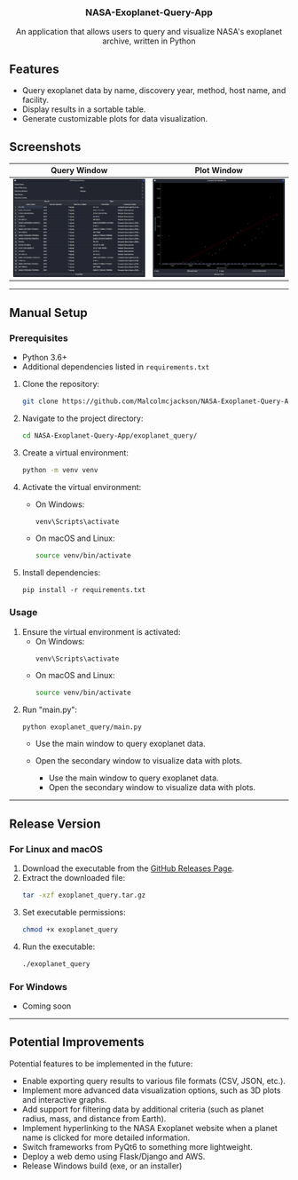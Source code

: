 <h3 align="center">NASA-Exoplanet-Query-App</h3>
  <p align="center"> An application that allows users to query and visualize NASA's exoplanet archive, written in Python</p>

## Features
- Query exoplanet data by name, discovery year, method, host name, and facility.
- Display results in a sortable table.
- Generate customizable plots for data visualization.

## Screenshots

Query Window            |  Plot Window
:-------------------------:|:-------------------------:
  ![Main Window](screenshots/main_window.png)  |    ![Secondary Window](screenshots/secondary_window.png)

---
## Manual Setup
### Prerequisites
- Python 3.6+
- Additional dependencies listed in `requirements.txt`

1. Clone the repository:
   ```sh
   git clone https://github.com/Malcolmcjackson/NASA-Exoplanet-Query-App.git
   ```

2. Navigate to the project directory:
    ```sh
    cd NASA-Exoplanet-Query-App/exoplanet_query/
    ```

3. Create a virtual environment:
    ``` sh
    python -m venv venv
    ```

4. Activate the virtual environment:
    - On Windows:
        ```sh 
        venv\Scripts\activate
        ```
    - On macOS and Linux:
        ```sh 
        source venv/bin/activate
        ```
5. Install dependencies:
    ```
    pip install -r requirements.txt
    ```

### Usage
1. Ensure the virtual environment is activated:
    - On Windows:
        ```sh 
        venv\Scripts\activate
        ```
    - On macOS and Linux:
        ```sh 
        source venv/bin/activate
        ```
2. Run "main.py":
    ```
    python exoplanet_query/main.py
    ```
    - Use the main window to query exoplanet data.

    - Open the secondary window to visualize data with plots.
        -  Use the main window to query exoplanet data.
        - Open the secondary window to visualize data with plots.

---
## Release Version
### For Linux and macOS
1. Download the executable from the [GitHub Releases Page](https://github.com/Malcolmcjackson/NASA-Exoplanet-Query-App/releases).
2. Extract the downloaded file:
    ```sh
    tar -xzf exoplanet_query.tar.gz
    ```
3. Set executable permissions:
    ```sh
    chmod +x exoplanet_query
    ```
4. Run the executable:
    ```sh
    ./exoplanet_query
    ```
### For Windows
- Coming soon
---
## Potential Improvements
Potential features to be implemented in the future:

- Enable exporting query results to various file formats (CSV, JSON, etc.).
- Implement more advanced data visualization options, such as 3D plots and interactive graphs.
- Add support for filtering data by additional criteria (such as planet radius, mass, and distance from Earth).
- Implement hyperlinking to the NASA Exoplanet website when a planet name is clicked for more detailed information.
- Switch frameworks from PyQt6 to something more lightweight.
- Deploy a web demo using Flask/Django and AWS.
- Release Windows build (exe, or an installer)

